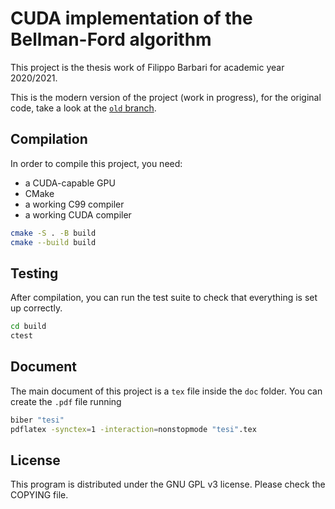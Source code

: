 # CUDA implementation of the Bellman-Ford algorithm
This project is the thesis work of Filippo Barbari for academic year 2020/2021.

This is the modern version of the project (work in progress), for the original code, take a look at the [`old` branch](https://github.com/Ledmington/bellman-ford-cuda/tree/old).

## Compilation
In order to compile this project, you need:
 - a CUDA-capable GPU
 - CMake
 - a working C99 compiler
 - a working CUDA compiler

```bash
cmake -S . -B build
cmake --build build
```

## Testing
After compilation, you can run the test suite to check that everything is set up correctly.

```bash
cd build
ctest
```

## Document
The main document of this project is a `tex` file inside the `doc` folder.
You can create the `.pdf` file running
```bash
biber "tesi"
pdflatex -synctex=1 -interaction=nonstopmode "tesi".tex
```

## License
This program is distributed under the GNU GPL v3 license. Please check the COPYING file.
